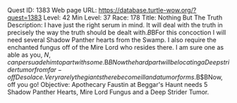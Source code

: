 Quest ID: 1383
Web page URL: https://database.turtle-wow.org/?quest=1383
Level: 42
Min Level: 37
Race: 178
Title: Nothing But The Truth
Description: I have just the right serum in mind. It will deal with the truth in precisely the way the truth should be dealt with.$B$BFor this concoction I will need several Shadow Panther hearts from the Swamp. I also require the enchanted fungus off of the Mire Lord who resides there. I am sure one as able as you, $N, can persuade him to part with some.$B$BNow the hard part will be locating a Deepstrider tumor from far-off Desolace. Very rarely the giants there become ill and a tumor forms.$B$BNow, off you go!
Objective: Apothecary Faustin at Beggar's Haunt needs 5 Shadow Panther Hearts, Mire Lord Fungus and a Deep Strider Tumor.
